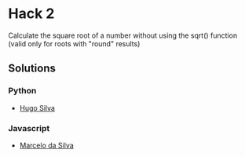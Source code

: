 # Hack 2

Calculate the square root of a number without using the sqrt() function (valid only for roots with "round" results)

## Solutions
### Python 
* [Hugo Silva](https://github.com/hugoadriao/hack-to-be-fast/blob/master/hack_3/python/hugoadriao/hack_3.py)

### Javascript 
* [Marcelo da Silva](https://github.com/marcelodasilva/hack-to-be-fast/blob/master/hack_3/javascript/marcelodasilva/hack_3.py)